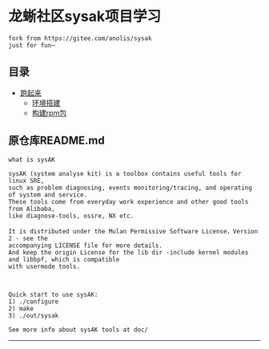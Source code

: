 # 龙蜥社区sysak项目学习

```
fork from https://gitee.com/anolis/sysak
just for fun~
```

## 目录


* [跑起来](docs/跑起来.md)
  - [环境搭建](docs/跑起来/环境搭建.md)
  - [构建rpm包](docs/跑起来/构建rpm包.md)



## 原仓库README.md


```
what is sysAK

sysAK (system analyse kit) is a toolbox contains useful tools for linux SRE,
such as problem diagnosing, events monitoring/tracing, and operating of system and service.
These tools come from everyday work experience and other good tools from Alibaba,
like diagnose-tools, ossre, NX etc.

It is distributed under the Mulan Permissive Software License，Version 2 - see the
accompanying LICENSE file for more details.
And keep the origin License for the lib dir -include kernel modules and libbpf, which is compatible
with usermode tools.



Quick start to use sysAK:
1) ./configure
2) make
3) ./out/sysak

See more info about sysAK tools at doc/
```


---
